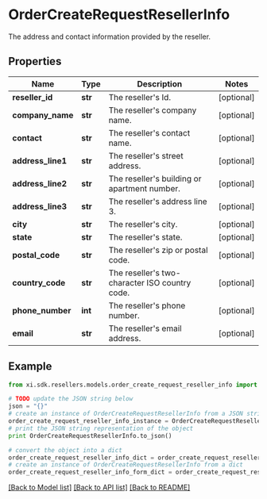 # OrderCreateRequestResellerInfo

The address and contact information provided by the reseller.

## Properties

Name | Type | Description | Notes
------------ | ------------- | ------------- | -------------
**reseller_id** | **str** | The reseller&#39;s Id. | [optional] 
**company_name** | **str** | The reseller&#39;s company name. | [optional] 
**contact** | **str** | The reseller&#39;s contact name. | [optional] 
**address_line1** | **str** | The reseller&#39;s street address. | [optional] 
**address_line2** | **str** | The reseller&#39;s building or apartment number. | [optional] 
**address_line3** | **str** | The reseller&#39;s address line 3. | [optional] 
**city** | **str** | The reseller&#39;s city. | [optional] 
**state** | **str** | The reseller&#39;s state. | [optional] 
**postal_code** | **str** | The reseller&#39;s zip or postal code. | [optional] 
**country_code** | **str** | The reseller&#39;s two-character ISO country code. | [optional] 
**phone_number** | **int** | The reseller&#39;s phone number. | [optional] 
**email** | **str** | The reseller&#39;s email address. | [optional] 

## Example

```python
from xi.sdk.resellers.models.order_create_request_reseller_info import OrderCreateRequestResellerInfo

# TODO update the JSON string below
json = "{}"
# create an instance of OrderCreateRequestResellerInfo from a JSON string
order_create_request_reseller_info_instance = OrderCreateRequestResellerInfo.from_json(json)
# print the JSON string representation of the object
print OrderCreateRequestResellerInfo.to_json()

# convert the object into a dict
order_create_request_reseller_info_dict = order_create_request_reseller_info_instance.to_dict()
# create an instance of OrderCreateRequestResellerInfo from a dict
order_create_request_reseller_info_form_dict = order_create_request_reseller_info.from_dict(order_create_request_reseller_info_dict)
```
[[Back to Model list]](../README.md#documentation-for-models) [[Back to API list]](../README.md#documentation-for-api-endpoints) [[Back to README]](../README.md)


